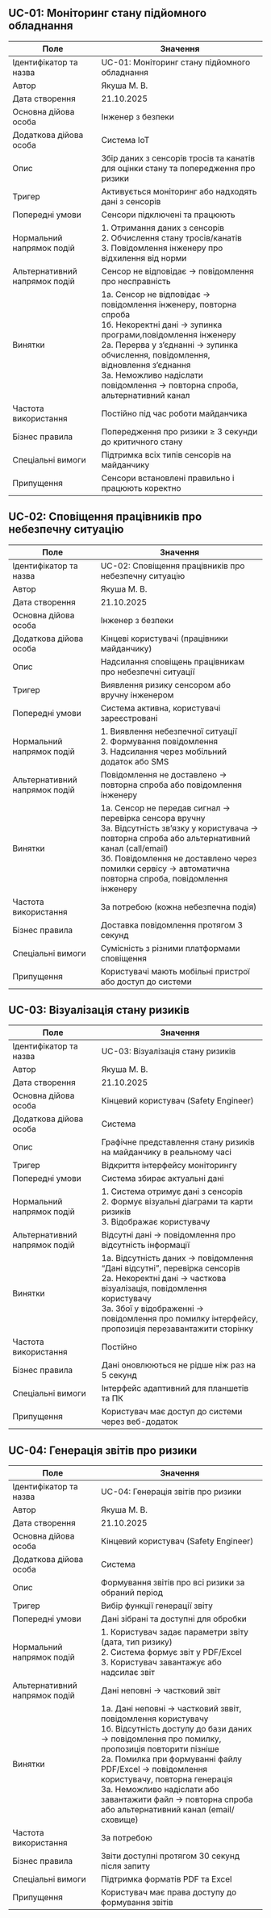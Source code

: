 ## UC-01: Моніторинг стану підйомного обладнання

| Поле | Значення |
|------|----------|
| Ідентифікатор та назва | UC-01: Моніторинг стану підйомного обладнання |
| Автор | Якуша М. В. |
| Дата створення | 21.10.2025 |
| Основна дійова особа | Інженер з безпеки |
| Додаткова дійова особа | Система IoT |
| Опис | Збір даних з сенсорів тросів та канатів для оцінки стану та попередження про ризики |
| Тригер | Активується моніторинг або надходять дані з сенсорів |
| Попередні умови | Сенсори підключені та працюють |
| Нормальний напрямок подій | 1. Отримання даних з сенсорів<br>2. Обчислення стану тросів/канатів<br>3. Повідомлення інженеру про відхилення від норми |
| Альтернативний напрямок подій | Сенсор не відповідає → повідомлення про несправність |
| Винятки | 1а. Сенсор не відповідає  → повідомлення інженеру, повторна спроба<br>1б. Некоректні дані → зупинка програми,повідомлення інженеру<br>2а. Перерва у з’єднанні  → зупинка обчислення, повідомлення, відновлення з’єднання<br>3а. Неможливо надіслати повідомлення → повторна спроба, альтернативний канал |
| Частота використання | Постійно під час роботи майданчика |
| Бізнес правила | Попередження про ризики ≥ 3 секунди до критичного стану |
| Спеціальні вимоги | Підтримка всіх типів сенсорів на майданчику |
| Припущення | Сенсори встановлені правильно і працюють коректно |

## UC-02: Сповіщення працівників про небезпечну ситуацію

| Поле | Значення |
|------|----------|
| Ідентифікатор та назва | UC-02: Сповіщення працівників про небезпечну ситуацію |
| Автор | Якуша М. В. |
| Дата створення | 21.10.2025 |
| Основна дійова особа | Інженер з безпеки |
| Додаткова дійова особа | Кінцеві користувачі (працівники майданчику) |
| Опис | Надсилання сповіщень працівникам про небезпечні ситуації |
| Тригер | Виявлення ризику сенсором або вручну інженером |
| Попередні умови | Система активна, користувачі зареєстровані |
| Нормальний напрямок подій | 1. Виявлення небезпечної ситуації<br>2. Формування повідомлення<br>3. Надсилання через мобільний додаток або SMS |
| Альтернативний напрямок подій | Повідомлення не доставлено → повторна спроба або повідомлення інженеру |
| Винятки | 1а. Сенсор не передав сигнал → перевірка сенсора вручну<br>3а. Відсутність зв’язку у користувача → повторна спроба або альтернативний канал (call/email)<br>3б. Повідомлення не доставлено через помилки сервісу → автоматична повторна спроба, повідомлення інженеру |
| Частота використання | За потребою (кожна небезпечна подія) |
| Бізнес правила | Доставка повідомлення протягом 3 секунд |
| Спеціальні вимоги | Сумісність з різними платформами сповіщення |
| Припущення | Користувачі мають мобільні пристрої або доступ до системи |

## UC-03: Візуалізація стану ризиків

| Поле | Значення |
|------|----------|
| Ідентифікатор та назва | UC-03: Візуалізація стану ризиків |
| Автор | Якуша М. В. |
| Дата створення | 21.10.2025 |
| Основна дійова особа | Кінцевий користувач (Safety Engineer) |
| Додаткова дійова особа | Система |
| Опис | Графічне представлення стану ризиків на майданчику в реальному часі |
| Тригер | Відкриття інтерфейсу моніторингу |
| Попередні умови | Система збирає актуальні дані |
| Нормальний напрямок подій | 1. Система отримує дані з сенсорів<br>2. Формує візуальні діаграми та карти ризиків<br>3. Відображає користувачу |
| Альтернативний напрямок подій | Відсутні дані → повідомлення про відсутність інформації |
| Винятки | 1а. Відсутність даних → повідомлення “Дані відсутні”, перевірка сенсорів<br>2а. Некоректні дані → часткова візуалізація, повідомлення користувачу<br>3а. Збої у відображенні → повідомлення про помилку інтерфейсу, пропозиція перезавантажити сторінку |
| Частота використання | Постійно |
| Бізнес правила | Дані оновлюються не рідше ніж раз на 5 секунд |
| Спеціальні вимоги | Інтерфейс адаптивний для планшетів та ПК |
| Припущення | Користувач має доступ до системи через веб-додаток |

## UC-04: Генерація звітів про ризики

| Поле | Значення |
|------|----------|
| Ідентифікатор та назва | UC-04: Генерація звітів про ризики |
| Автор | Якуша М. В. |
| Дата створення | 21.10.2025 |
| Основна дійова особа | Кінцевий користувач (Safety Engineer) |
| Додаткова дійова особа | Система |
| Опис | Формування звітів про всі ризики за обраний період |
| Тригер | Вибір функції генерації звіту |
| Попередні умови | Дані зібрані та доступні для обробки |
| Нормальний напрямок подій | 1. Користувач задає параметри звіту (дата, тип ризику)<br>2. Система формує звіт у PDF/Excel<br>3. Користувач завантажує або надсилає звіт |
| Альтернативний напрямок подій | Дані неповні → частковий звіт |
| Винятки | 1а. Дані неповні → частковий зввіт, повідомлення користувачу<br>1б. Відсутність доступу до бази даних → повідомлення про помилку, пропозиція повторити пізніше<br>2а. Помилка при формуванні файлу PDF/Excel → повідомлення користувачу, повторна генерація<br>3а. Неможливо надіслати або завантажити файл → повторна спроба або альтернативний канал (email/сховище) |
| Частота використання | За потребою |
| Бізнес правила | Звіти доступні протягом 30 секунд після запиту |
| Спеціальні вимоги | Підтримка форматів PDF та Excel |
| Припущення | Користувач має права доступу до формування звітів |

